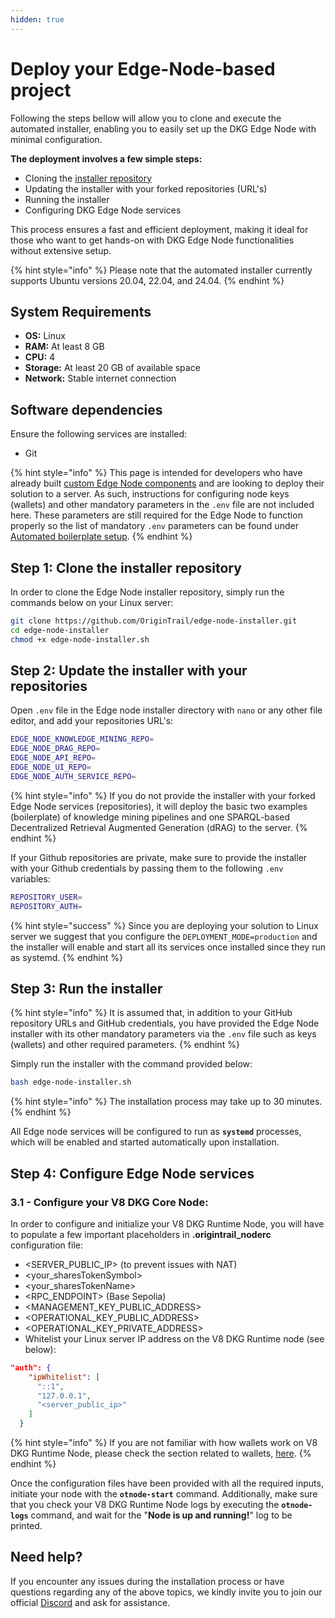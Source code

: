 ```yaml
---
hidden: true
---
```


# Deploy your Edge-Node-based project

Following the steps bellow will allow you to clone and execute the automated installer, enabling you to easily set up the DKG Edge Node with minimal configuration.&#x20;

**The deployment involves a few simple steps:**&#x20;

* Cloning the [installer repository](https://github.com/OriginTrail/edge-node-installer)
* Updating the installer with your forked repositories (URL's)
* Running the installer&#x20;
* Configuring DKG Edge Node services&#x20;

This process ensures a fast and efficient deployment, making it ideal for those who want to get hands-on with DKG Edge Node functionalities without extensive setup.

{% hint style="info" %}
Please note that the automated installer currently supports Ubuntu versions 20.04, 22.04, and 24.04.
{% endhint %}

## System Requirements

* **OS:** Linux
* **RAM:** At least 8 GB
* **CPU:** 4
* **Storage:** At least 20 GB of available space
* **Network:** Stable internet connection

## Software dependencies

Ensure the following services are installed:

* Git

{% hint style="info" %}
This page is intended for developers who have already built [custom Edge Node components](customize-and-build-with-the-edge-node.md) and are looking to deploy their solution to a server. As such, instructions for configuring node keys (wallets) and other mandatory parameters in the `.env` file are not included here. These parameters are still required for the Edge Node to function properly so the list of mandatory `.env` parameters can be found under [Automated boilerplate setup](get-started-with-the-edge-node-boilerplate/automated-setup-with-the-installer.md).
{% endhint %}

## Step 1: Clone the installer repository

In order to clone the Edge Node installer repository, simply run the commands below on your Linux server:

```sh
git clone https://github.com/OriginTrail/edge-node-installer.git
cd edge-node-installer
chmod +x edge-node-installer.sh
```

## Step 2: Update the installer with your repositories

Open `.env` file in the Edge node installer directory with `nano` or any other file editor, and add your repositories URL's:

```bash
EDGE_NODE_KNOWLEDGE_MINING_REPO=
EDGE_NODE_DRAG_REPO=
EDGE_NODE_API_REPO=
EDGE_NODE_UI_REPO=
EDGE_NODE_AUTH_SERVICE_REPO=
```

{% hint style="info" %}
If you do not provide the installer with your forked Edge Node services (repositories), it will deploy the basic two examples (boilerplate) of knowledge mining pipelines and one SPARQL-based Decentralized Retrieval Augmented Generation (dRAG) to the server.
{% endhint %}

If your Github repositories are private, make sure to provide the installer with your Github credentials by passing them to the following `.env` variables:

```bash
REPOSITORY_USER=
REPOSITORY_AUTH=
```

{% hint style="success" %}
Since you are deploying your solution to Linux server we suggest that you configure the  `DEPLOYMENT_MODE=production`  and the installer will enable and start all its services once installed since they run as systemd.
{% endhint %}

## Step 3: Run the installer

{% hint style="info" %}
It is assumed that, in addition to your GitHub repository URLs and GitHub credentials, you have provided the Edge Node installer with its other mandatory parameters via the `.env` file such as keys (wallets) and other required parameters.
{% endhint %}

Simply run the installer with the command provided below:

```bash
bash edge-node-installer.sh
```

{% hint style="info" %}
The installation process may take up to 30 minutes. &#x20;
{% endhint %}

All  Edge node services will be configured to run as **`systemd`** processes, which will be enabled and started automatically upon installation.

## Step 4: Configure Edge Node services

### 3.1 - Configure your V8 DKG Core Node:

In order to configure and initialize your V8 DKG Runtime Node, you will have to populate a few important placeholders in **.origintrail\_noderc** configuration file:

* \<SERVER\_PUBLIC\_IP> (to prevent issues with NAT)
* \<your\_sharesTokenSymbol>
* \<your\_sharesTokenName>
* \<RPC\_ENDPOINT> (Base Sepolia)&#x20;
* \<MANAGEMENT\_KEY\_PUBLIC\_ADDRESS>
* \<OPERATIONAL\_KEY\_PUBLIC\_ADDRESS>
* \<OPERATIONAL\_KEY\_PRIVATE\_ADDRESS>
* Whitelist your Linux server IP address on the V8 DKG Runtime node (see below):

```json
"auth": {
    "ipWhitelist": [
      "::1",
      "127.0.0.1",
      "<server_public_ip>"
    ]
  }
```

{% hint style="info" %}
If you are not familiar with how wallets work on V8 DKG Runtime Node, please check the section related to wallets, [here](../dkg-core-node/run-a-v8-core-node-on-testnet/preparation-for-v8-dkg-core-node-deployment.md).
{% endhint %}

&#x20;Once the configuration files have been provided with all the required inputs, initiate your node with the **`otnode-start`** command. Additionally, make sure that you check your V8 DKG Runtime Node logs by executing the **`otnode-logs`** command, and wait for the "**Node is up and running!**" log to be printed.



## Need help?

If you encounter any issues during the installation process or have questions regarding any of the above topics, we kindly invite you to join our official [Discord](https://discordapp.com/invite/FCgYk2S) and ask for assistance.
